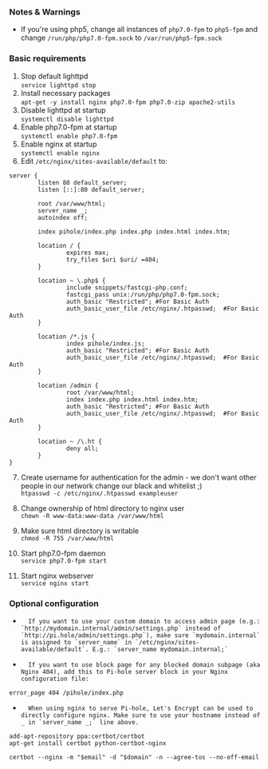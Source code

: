 ### Notes & Warnings
- If you're using php5, change all instances of `php7.0-fpm` to `php5-fpm` and change `/run/php/php7.0-fpm.sock` to `/var/run/php5-fpm.sock`

### Basic requirements
1.	Stop default lighttpd  
`service lighttpd stop`
2.	Install necessary packages  
`apt-get -y install nginx php7.0-fpm php7.0-zip apache2-utils`
3.	Disable lighttpd at startup  
`systemctl disable lighttpd`
4.	Enable php7.0-fpm at startup  
`systemctl enable php7.0-fpm`
5.	Enable nginx at startup  
`systemctl enable nginx`
6.	Edit `/etc/nginx/sites-available/default` to:

```
server {
        listen 80 default_server;
        listen [::]:80 default_server;

        root /var/www/html;
        server_name _;
        autoindex off;

        index pihole/index.php index.php index.html index.htm;

        location / {
                expires max;
                try_files $uri $uri/ =404;
        }

        location ~ \.php$ {
                include snippets/fastcgi-php.conf;
                fastcgi_pass unix:/run/php/php7.0-fpm.sock;
                auth_basic "Restricted"; #For Basic Auth
                auth_basic_user_file /etc/nginx/.htpasswd;  #For Basic Auth
        }

        location /*.js {
                index pihole/index.js;
                auth_basic "Restricted"; #For Basic Auth
                auth_basic_user_file /etc/nginx/.htpasswd;  #For Basic Auth
        }

        location /admin {
                root /var/www/html;
                index index.php index.html index.htm;
                auth_basic "Restricted"; #For Basic Auth
                auth_basic_user_file /etc/nginx/.htpasswd;  #For Basic Auth
        }

        location ~ /\.ht {
                deny all;
        }
}
```

7.	Create username for authentication for the admin - we don't want other people in our network change our black and whitelist ;)  
`htpasswd -c /etc/nginx/.htpasswd exampleuser`

8.    Change ownership of html directory to nginx user  
	`chown -R www-data:www-data /var/www/html`

9.    Make sure html directory is writable  
   `chmod -R 755 /var/www/html`

10.    Start php7.0-fpm daemon  
   `service php7.0-fpm start`

11.    Start nginx webserver  
   `service nginx start`

### Optional configuration
-       If you want to use your custom domain to access admin page (e.g.: `http://mydomain.internal/admin/settings.php` instead of `http://pi.hole/admin/settings.php`), make sure `mydomain.internal` is assigned to `server_name` in `/etc/nginx/sites-available/default`. E.g.: `server_name mydomain.internal;`

-       If you want to use block page for any blocked domain subpage (aka Nginx 404), add this to Pi-hole server block in your Nginx configuration file:
```
error_page 404 /pihole/index.php
```
-       When using nginx to serve Pi-hole, Let's Encrypt can be used to directly configure nginx. Make sure to use your hostname instead of _ in `server_name _;` line above.
```
add-apt-repository ppa:certbot/certbot
apt-get install certbot python-certbot-nginx

certbot --nginx -m "$email" -d "$domain" -n --agree-tos --no-eff-email
```

